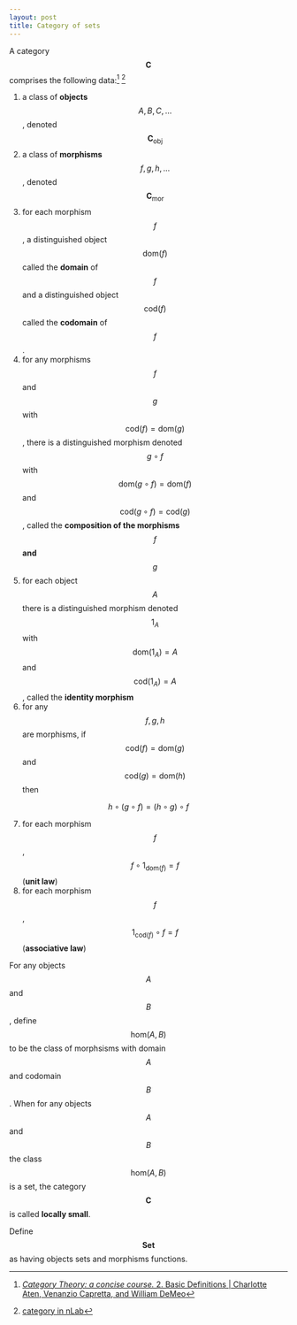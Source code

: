 ```yaml
---
layout: post
title: Category of sets
---
```


A category $$\mathbf{C}$$ comprises the following data:[^1] [^2]

[^1]: [*Category Theory: a concise course.* 2. Basic Definitions \| Charlotte Aten, Venanzio Capretta, and William DeMeo](https://categorytheory.gitlab.io/basic_definitions.html)

[^2]: [category in nLab](https://ncatlab.org/nlab/show/category)

1. a class of **objects** $$A,B,C,\ldots$$, denoted $$\mathbf{C}_{\textrm{obj}}$$
2. a class of **morphisms** $$f,g,h,\ldots$$, denoted $$\mathbf{C}_{\textrm{mor}}$$
3. for each morphism $$f$$, a distinguished object $$\textrm{dom}(f)$$ called the **domain** of $$f$$ and a distinguished object $$\textrm{cod}(f)$$ called the **codomain** of $$f$$.
4. for any morphisms  $$f$$ and $$g$$ with $$\textrm{cod}(f)=\textrm{dom}(g)$$, there is a distinguished morphism denoted $$g \circ f$$ with $$\textrm{dom}(g\circ f)=\textrm{dom}(f)$$ and $$\textrm{cod}(g\circ f)=\textrm{cod}(g)$$, called the **composition of the morphisms** $$f$$ **and** $$g$$
5. for each object $$A$$ there is a distinguished morphism denoted $$1_A$$ with $$\textrm{dom}(1_A)=A$$ and $$\textrm{cod}(1_A)=A$$, called the **identity morphism**
6. for any $$f,g,h$$ are morphisms, if $$\textrm{cod}(f)=\textrm{dom}(g)$$ and $$\textrm{cod}(g)=\textrm{dom}(h)$$ then 

  $$h \circ (g \circ f) = (h \circ g) \circ f$$

7. for each morphism $$f$$, $$f \circ 1_{\textrm{dom}(f)} = f$$ (**unit law**)
8. for each morphism $$f$$, $$1_{\textrm{cod}(f)} \circ f = f$$ (**associative law**)

For any objects $$A$$ and $$B$$, define $$\textrm{hom}(A,B)$$ to be the class
of morphsisms with domain $$A$$ and codomain $$B$$. When for any objects $$A$$ and $$B$$ the class
$$\textrm{hom}(A,B)$$ is a set, the category $$\mathbf{C}$$ is called **locally small**.

Define $$\mathbf{Set}$$ as having objects sets and morphisms functions.

